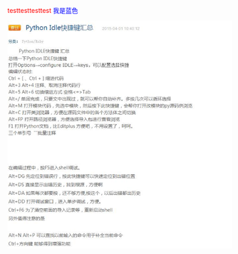 <font color=#FF0000>testtesttesttest</font>
<font color=Blue>我是蓝色</font>


![1](https://github.com/ZGG2016/test/blob/master/IDLE%20%E5%BF%AB%E6%8D%B7%E9%94%AE.jpg?raw=true)


